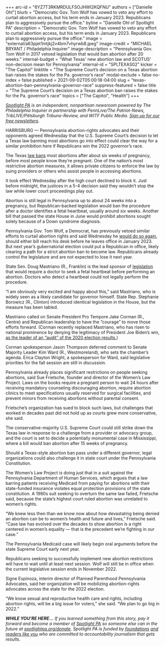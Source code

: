 +++
arc-id = "6YZ7T3RKMRDULFSOJHWI2KQFNU"
authors = ["Danielle Ohl"]
blurb = "Democratic Gov. Tom Wolf has vowed to veto any effort to curtail abortion access, but his term ends in January 2023. Republicans plan to aggressively pursue the office."
byline = "Danielle Ohl of Spotlight PA"
description = "Democratic Gov. Tom Wolf has vowed to veto any effort to curtail abortion access, but his term ends in January 2023. Republicans plan to aggressively pursue the office."
image = "external/a63pjet1mtjkj2v4bm7vhyrwb8.jpeg"
image-credit = "MICHAEL BRYANT / Philadelphia Inquirer"
image-description = "Pennsylvania Gov. Tom Wolf in 2017 vetoed legislation that would ban abortion after 20 weeks."
internal-budget = "What Texas' new abortion law and SCOTUS' non-decision mean for Pennsylvania"
internal-id = "SPLTEXAS02"
kicker = "The Capitol"
linktitle = "The Supreme Court’s decision on a Texas abortion ban raises the stakes for the Pa. governor’s race"
modal-exclude = false
no-index = false
published = 2021-09-02T05:00:18-04:00
slug = "texas-abortion-ban-pennsylvania-governor-race"
suppress-featured = false
title = "The Supreme Court’s decision on a Texas abortion ban raises the stakes for the Pa. governor’s race"
topics = ["The Capitol", "Health"]
+++

<a href="https://www.spotlightpa.org/"><i>Spotlight PA</i></a><i> is an independent, nonpartisan newsroom powered by The Philadelphia Inquirer in partnership with PennLive/The Patriot-News, TribLIVE/Pittsburgh Tribune-Review, and WITF Public Media. </i><a href="https://www.spotlightpa.org/newsletters"><i>Sign up for our free newsletters</i></a><i>.</i>

HARRISBURG — Pennsylvania abortion-rights advocates and their opponents agreed Wednesday that the U.S. Supreme Court’s decision to let a Texas law banning most abortions go into effect could clear the way for a similar prohibition here if Republicans win the 2022 governor’s race.

The Texas <a href="https://capitol.texas.gov/tlodocs/87R/billtext/pdf/SB00008H.pdf">law bans</a> most abortions after about six weeks of pregnancy, before most people know they’re pregnant. One of the nation’s most restrictive abortion measures, it allows private citizens to enforce the law by suing providers or others who assist people in accessing abortions. 

It took effect Wednesday after the high court declined to block it. Just before midnight, the justices in a 5-4 decision said they wouldn’t stop the law while lower court proceedings play out.   

Abortion is still legal in Pennsylvania up to about 24 weeks into a pregnancy, but Republican-backed legislation would ban the procedure after a doctor identifies a fetal heartbeat, usually around six weeks. Another bill that passed the state House in June would prohibit abortions sought solely because of a Down syndrome diagnosis.

<script src="https://www.spotlightpa.org/embed.js" async></script><div data-spl-embed-version="1" data-spl-src="https://www.spotlightpa.org/embeds/newsletter/"></div>

Pennsylvania Gov. Tom Wolf, a Democrat, has previously vetoed similar efforts to curtail abortion rights and said Wednesday he <a href="https://twitter.com/GovernorTomWolf/status/1433104869011845120?s=20">would do so again</a>, should either bill reach his desk before he leaves office in January 2023. But next year’s gubernatorial election could put a Republican in office, likely clearing a path for a strict abortion ban to become law. Republicans already control the legislature and are not expected to lose it next year.

State Sen. Doug Mastriano (R., Franklin) is the lead sponsor of <a href="https://www.legis.state.pa.us/CFDOCS/Legis/PN/Public/btCheck.cfm?txtType=HTM&sessYr=2021&sessInd=0&billBody=S&billTyp=B&billNbr=0378&pn=0365">legislation</a> that would require a doctor to seek a fetal heartbeat before performing an abortion. Doctors who detect a heartbeat could not legally perform the procedure.

“I am obviously very excited and happy about this,” said Mastriano, who is widely seen as a likely candidate for governor himself. State Rep. Stephanie Borowicz (R., Clinton) introduced identical legislation in the House, but the measure has been tabled.

Mastriano called on Senate President Pro Tempore Jake Corman (R., Centre) and Republican leadership to have the “courage” to move those efforts forward. (Corman recently replaced Mastriano, who has risen to national prominence by denying the legitimacy of President Joe Biden’s win, <a href="https://www.spotlightpa.org/news/2021/08/jake-corman-pennsylvania-senate-election-audit/">as the leader of an “audit” of the 2020 election results.</a>)

Corman spokesperson Jason Thompson deferred comment to Senate Majority Leader Kim Ward (R., Westmoreland), who sets the chamber’s agenda. Erica Clayton Wright, a spokesperson for Ward, said legislative priorities for the fall session are still in discussion.

Pennsylvania already places significant restrictions on people seeking abortions, said Sue Frietsche, founder and director of the Women’s Law Project. Laws on the books require a pregnant person to wait 24 hours after receiving mandatory counseling discouraging abortion, require abortion clinics to meet specifications usually reserved for surgical facilities, and prevent minors from receiving abortions without parental consent.

Frietsche’s organization has sued to block such laws, but challenges that worked in decades past did not hold up as courts grew more conservative, she said.

The conservative-majority U.S. Supreme Court could still strike down the Texas law in response to a challenge from a provider or advocacy group, and the court is set to decide a potentially monumental case in Mississippi, where a bill would ban abortion after 15 weeks of pregnancy.

Should a Texas-style abortion ban pass under a different governor, legal organizations could also challenge it in state court under the Pennsylvania Constitution.

The Women’s Law Project is doing just that in a suit against the Pennsylvania Department of Human Services, which argues that a law barring patients receiving Medicaid from paying for abortions with their state-funded insurance violates equal protection provisions of the state constitution. A 1980s suit seeking to overturn the same law failed, Frietsche said, because the state’s highest court ruled abortion was unrelated to women’s rights.

“We knew less then than we know now about how devastating being denied an abortion can be to women’s health and future and lives,” Frietsche said. “Case law has evolved over the decades to show abortion is a right centered in women’s equality — that is the precedent we’re fighting in our case.”

<script src="https://www.spotlightpa.org/embed.js" async></script><div data-spl-embed-version="1" data-spl-src="https://www.spotlightpa.org/embeds/donate/?teaser_text=If%20you%20learned%20something%20from%20this%20report%2C%20pay%20it%20forward%20and%20become%20a%20member%20of%20Spotlight%20PA%20so%20someone%20else%20can%20in%20the%20future."></div>


The Pennsylvania Medicaid case will likely begin oral arguments before the state Supreme Court early next year.

Republicans seeking to successfully implement new abortion restrictions will have to wait until at least next session. Wolf will still be in office when the current legislative session ends in November 2022.

Signe Espinoza, interim director of Planned Parenthood Pennsylvania Advocates, said her organization will be mobilizing abortion-rights advocates across the state for the 2022 election.

“We know sexual and reproductive health care and rights, including abortion rights, will be a big issue for voters,” she said. “We plan to go big in 2022.”

<i><b>WHILE YOU’RE HERE...</b></i><i> If you learned something from this story, pay it forward and become a member of </i><a href="https://www.spotlightpa.org/"><i>Spotlight PA</i></a><i> so someone else can in the future at </i><a href="http://spotlightpa.org/donate"><i>spotlightpa.org/donate</i></a><i>. Spotlight PA is funded by</i><a href="https://www.spotlightpa.org/support"><i> foundations</i></a><i> </i><a href="https://www.spotlightpa.org/support"><i>and readers like you</i></a><i> who are committed to accountability journalism that gets results.</i>
